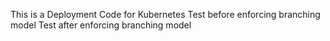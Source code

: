 This is a Deployment Code for Kubernetes
Test before enforcing branching model
Test after enforcing branching model

